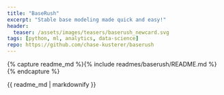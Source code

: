 ```yaml
---
title: "BaseRush"
excerpt: "Stable base modeling made quick and easy!"
header:
  teaser: /assets/images/teasers/baserush_newcard.svg
tags: [python, ml, analytics, data-science]
repo: https://github.com/chase-kusterer/baserush
---
```


{% capture readme_md %}{% include readmes/baserush/README.md %}{% endcapture %}
<div class="readme">
  {{ readme_md | markdownify }}
</div>
